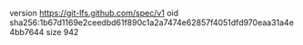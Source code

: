 version https://git-lfs.github.com/spec/v1
oid sha256:1b67d1169e2ceedbd61f890c1a2a7474e62857f4051dfd970eaa31a4e4bb7644
size 942
